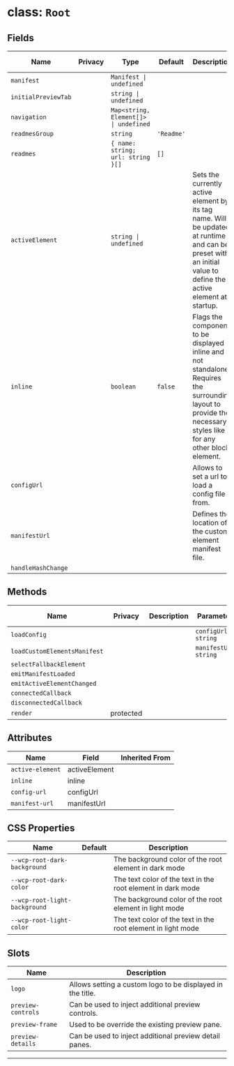 # class: `Root`

## Fields

| Name                | Privacy | Type                                  | Default    | Description                                                                                                                                                          | Inherited From |
| ------------------- | ------- | ------------------------------------- | ---------- | -------------------------------------------------------------------------------------------------------------------------------------------------------------------- | -------------- |
| `manifest`          |         | `Manifest \| undefined`               |            |                                                                                                                                                                      |                |
| `initialPreviewTab` |         | `string \| undefined`                 |            |                                                                                                                                                                      |                |
| `navigation`        |         | `Map<string, Element[]> \| undefined` |            |                                                                                                                                                                      |                |
| `readmesGroup`      |         | `string`                              | `'Readme'` |                                                                                                                                                                      |                |
| `readmes`           |         | `{ name: string; url: string }[]`     | `[]`       |                                                                                                                                                                      |                |
| `activeElement`     |         | `string \| undefined`                 |            | Sets the currently active element by its tag name. Will be updated at runtime and can&#xA;be preset with an initial value to define the active element at startup.   |                |
| `inline`            |         | `boolean`                             | `false`    | Flags the component to be displayed inline and not standalone. Requires the surrounding&#xA;layout to provide the necessary styles like for any other block element. |                |
| `configUrl`         |         |                                       |            | Allows to set a url to load a config file from.                                                                                                                      |                |
| `manifestUrl`       |         |                                       |            | Defines the location of the custom element manifest file.                                                                                                            |                |
| `handleHashChange`  |         |                                       |            |                                                                                                                                                                      |                |

## Methods

| Name                         | Privacy   | Description | Parameters            | Return           | Inherited From |
| ---------------------------- | --------- | ----------- | --------------------- | ---------------- | -------------- |
| `loadConfig`                 |           |             | `configUrl: string`   |                  |                |
| `loadCustomElementsManifest` |           |             | `manifestUrl: string` |                  |                |
| `selectFallbackElement`      |           |             |                       |                  |                |
| `emitManifestLoaded`         |           |             |                       |                  |                |
| `emitActiveElementChanged`   |           |             |                       |                  |                |
| `connectedCallback`          |           |             |                       |                  |                |
| `disconnectedCallback`       |           |             |                       |                  |                |
| `render`                     | protected |             |                       | `TemplateResult` |                |

## Attributes

| Name             | Field         | Inherited From |
| ---------------- | ------------- | -------------- |
| `active-element` | activeElement |                |
| `inline`         | inline        |                |
| `config-url`     | configUrl     |                |
| `manifest-url`   | manifestUrl   |                |

## CSS Properties

| Name                          | Default | Description                                                  |
| ----------------------------- | ------- | ------------------------------------------------------------ |
| `--wcp-root-dark-background`  |         | The background color of the root element in dark mode        |
| `--wcp-root-dark-color`       |         | The text color of the text in the root element in dark mode  |
| `--wcp-root-light-background` |         | The background color of the root element in light mode       |
| `--wcp-root-light-color`      |         | The text color of the text in the root element in light mode |

## Slots

| Name               | Description                                                |
| ------------------ | ---------------------------------------------------------- |
| `logo`             | Allows setting a custom logo to be displayed in the title. |
| `preview-controls` | Can be used to inject additional preview controls.         |
| `preview-frame`    | Used to be override the existing preview pane.             |
| `preview-details`  | Can be used to inject additional preview detail panes.     |

<hr/>
